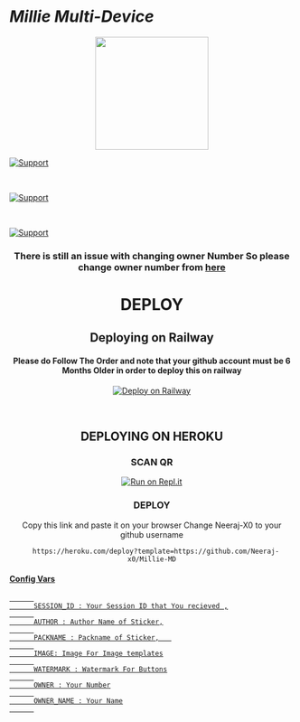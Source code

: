 
# *Millie Multi-Device*

<div align="center"> 
  <img border-radius: 15px src="https://i.imgur.com/Pf1Wynm.png" width="200" height="200"/>

<p align="left">
  <a href="https://github.com/N1H4DC4RL0"><img title="Support" src="https://img.shields.io/badge/C4RL0 Whatsapp Bot By-NihadNhd-red.svg?style=for-the-badge" /></a>
</p>






<br>
<p align="left">
  <a href="https://github.com/N1H4DC4RL0"><img title="Support" src="https://img.shields.io/badge/current%20Version-V1.5%20-blue.svg?style=for-the-badge" /></a>
</p>
<br>
<p align="left">
  <a href="https://github.com/N1H4DC4RL0"><img title="Support" src="https://img.shields.io/badge/next%20update-undefined!-green.svg?style=for-the-badge" /></a>

<div align="center">

### There is still an issue with changing owner Number So please change owner number from [here](https://github.com/Neeraj-x0/Millie-MD/blob/main/config.js#L22)
  
# DEPLOY

## Deploying on Railway 

#### Please do Follow The Order and note that your github account must be 6 Months Older in order to deploy this on railway
  
   
   [![Deploy on Railway](https://railway.app/button.svg)](https://neeraj-x0.github.io/Millie-MD/)

<br>
  
## DEPLOYING ON HEROKU
  
### SCAN QR

[![Run on Repl.it](https://repl.it/badge/github/quiec/whatsAlfa)](https://bit.ly/Millie-QR)

### DEPLOY

  Copy this link and paste it on your browser Change Neeraj-X0 to your github username <br>
```
  https://heroku.com/deploy?template=https://github.com/Neeraj-x0/Millie-MD
```  
      
<div align="left">
   

#### <u>Config Vars<u>
      
```
      
      SESSION_ID : Your Session ID that You recieved ,
      
      AUTHOR : Author Name of Sticker,
      
      PACKNAME : Packname of Sticker,   
      
      IMAGE: Image For Image templates
      
      WATERMARK : Watermark For Buttons
      
      OWNER : Your Number
      
      OWNER_NAME : Your Name
      
```

</div>

  

